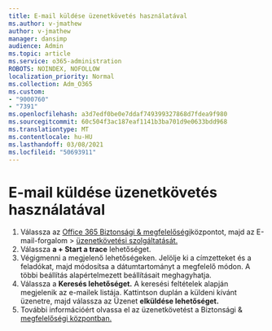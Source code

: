 ```yaml
---
title: E-mail küldése üzenetkövetés használatával
ms.author: v-jmathew
author: v-jmathew
manager: dansimp
audience: Admin
ms.topic: article
ms.service: o365-administration
ROBOTS: NOINDEX, NOFOLLOW
localization_priority: Normal
ms.collection: Adm_O365
ms.custom:
- "9000760"
- "7391"
ms.openlocfilehash: a3d7edf0be0e7ddaf749399327868d7fdea9f980
ms.sourcegitcommit: 60c504f3ac187eaf1141b3ba701d9e0633bdd968
ms.translationtype: MT
ms.contentlocale: hu-HU
ms.lasthandoff: 03/08/2021
ms.locfileid: "50693911"
---
```

# <a name="submit-an-email-message-using-message-trace"></a>E-mail küldése üzenetkövetés használatával

1. Válassza az [Office 365 Biztonsági & megfelelőségi](https://go.microsoft.com/fwlink/p/?linkid=2077143)központot, majd az E-mail-forgalom   >  [üzenetkövetési szolgáltatását.](https://go.microsoft.com/fwlink/?linkid=2101048)
2. Válassza **a + Start a trace** lehetőséget.
3. Végigmenni a megjelenő lehetőségeken. Jelölje ki a címzetteket és a feladókat, majd módosítsa a dátumtartományt a megfelelő módon. A többi beállítás alapértelmezett beállításait meghagyhatja.
4. Válassza a **Keresés lehetőséget.** A keresési feltételek alapján megjelenik az e-mailek listája. Kattintson duplán a küldeni kívánt üzenetre, majd válassza az Üzenet **elküldése lehetőséget.**
5. További információért olvassa el az üzenetkövetést a Biztonsági & [megfelelőségi központban.](https://go.microsoft.com/fwlink/?linkid=2101557)
